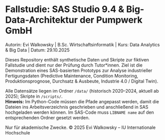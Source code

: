 # Fallstudie: SAS Studio 9.4 & Big-Data-Architektur der Pumpwerk GmbH

Autorin: Evi Walkowsky | B.Sc. Wirtschaftsinformatik | Kurs: Data Analytics & Big Data | Datum: 29.10.2025

Dieses Repository enthält synthetische Daten und Skripte zur fiktiven Fallstudie und dient nur der Prüfung durch Tutor*innen. Ziel ist die Demonstration eines SAS-basierten Prototyps zur Analyse industrieller Fertigungsdaten (Predictive Maintenance, Condition Monitoring, Produktionsprognose, Durchsatz & Ausbeute, Industrie 4.0 / Digital Twin).

Alle Datensätze liegen im Ordner `/data/` (historisch 2020–2024, aktuell ab 2025); Skripte in `/scripts/`.  
**Hinweis:** Im Python-Code müssen die Pfade angepasst werden, damit die Dateien ins Arbeitsverzeichnis geschrieben und anschließend in SAS hochgeladen werden können. Im SAS-Code muss `LIBNAME name` auf den entsprechenden Ordner gesetzt werden.

Nur für akademische Zwecke. © 2025 Evi Walkowsky – IU Internationale Hochschule
